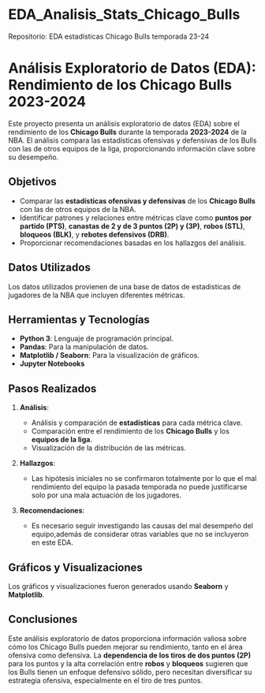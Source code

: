 # EDA_Analisis_Stats_Chicago_Bulls
Repositorio: EDA estadísticas Chicago Bulls temporada 23-24
# Análisis Exploratorio de Datos (EDA): Rendimiento de los Chicago Bulls 2023-2024

Este proyecto presenta un análisis exploratorio de datos (EDA) sobre el rendimiento de los **Chicago Bulls** durante la temporada **2023-2024** de la NBA. El análisis compara las estadísticas ofensivas y defensivas de los Bulls con las de otros equipos de la liga, proporcionando información clave sobre su desempeño.

## Objetivos

- Comparar las **estadísticas ofensivas y defensivas** de los **Chicago Bulls** con las de otros equipos de la NBA.
- Identificar patrones y relaciones entre métricas clave como **puntos por partido (PTS)**, **canastas de 2 y de 3 puntos (2P) y (3P)**, **robos (STL)**, **bloqueos (BLK)**, y **rebotes defensivos (DRB)**.
- Proporcionar recomendaciones basadas en los hallazgos del análisis.

## Datos Utilizados

Los datos utilizados provienen de una base de datos de estadísticas de jugadores de la NBA que incluyen diferentes métricas.

## Herramientas y Tecnologías

- **Python 3**: Lenguaje de programación principal.
- **Pandas**: Para la manipulación de datos.
- **Matplotlib / Seaborn**: Para la visualización de gráficos.
- **Jupyter Notebooks**

## Pasos Realizados

1. **Análisis**:
   - Análisis y comparación de **estadísticas** para cada métrica clave.
   - Comparación entre el rendimiento de los **Chicago Bulls** y los **equipos de la liga**.
   - Visualización de la distribución de las métricas.

2. **Hallazgos**:
   - Las hipótesis iniciales no se confirmaron totalmente por lo que el mal rendimiento del equipo la pasada temporada no puede justificarse solo por una mala actuación de los jugadores.

3. **Recomendaciones**:
   - Es necesario seguir investigando las causas del mal desempeño del equipo,además de considerar otras variables que no se incluyeron en este EDA.

## Gráficos y Visualizaciones

Los gráficos y visualizaciones fueron generados usando **Seaborn** y **Matplotlib**.

## Conclusiones

Este análisis exploratorio de datos proporciona información valiosa sobre cómo los Chicago Bulls pueden mejorar su rendimiento, tanto en el área ofensiva como defensiva. La **dependencia de los tiros de dos puntos (2P)** para los puntos y la alta correlación entre **robos** y **bloqueos** sugieren que los Bulls tienen un enfoque defensivo sólido, pero necesitan diversificar su estrategia ofensiva, especialmente en el tiro de tres puntos.
